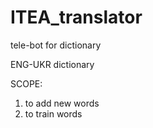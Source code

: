 # ITEA_translator
tele-bot for dictionary


ENG-UKR dictionary

SCOPE:
1. to add new words
2. to train words
